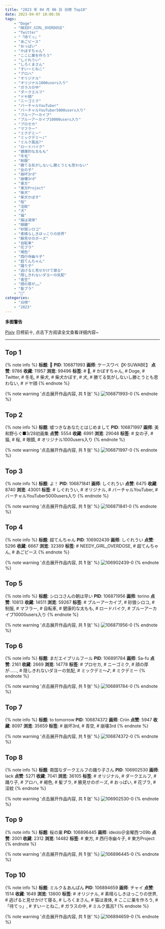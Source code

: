 ```yaml
---
title: "2023 年 04 月 06 日 日榜 Top10"
date: 2023-04-07 18:08:56
tags:
    - "Doge"
    - "NEEDY_GIRL_OVERDOSE"
    - "Twitter"
    - "「待てっ」"
    - "あごピース"
    - "おっぱい"
    - "かぼすちゃん"
    - "ここに巣を作ろう"
    - "しぐれうい"
    - "しろくまさん"
    - "すいーとねこ"
    - "アロハ"
    - "オリジナル"
    - "オリジナル1000users入り"
    - "ガラスの中"
    - "ダークエルフ"
    - "ドヤ顔"
    - "ニーゴミク"
    - "バーチャルYouTuber"
    - "バーチャルYouTuber5000users入り"
    - "ブルーアーカイブ"
    - "ブルーアーカイブ10000users入り"
    - "プロセカ"
    - "マフラー"
    - "ミクデミー"
    - "ミックデミ〜♪"
    - "ミルク風呂?"
    - "ロードバイク"
    - "健康的な太もも"
    - "冬毛"
    - "制服"
    - "勝てる気がしないし勝とうとも思わない"
    - "女の子"
    - "崩坏3rd"
    - "崩壊3rd"
    - "東方"
    - "東方Project"
    - "柴犬"
    - "柴犬かぼす"
    - "桜"
    - "淫紋"
    - "犬"
    - "猫"
    - "猫は液体"
    - "眼鏡"
    - "砂狼シロコ"
    - "素晴らしきほっこりの世界"
    - "腋見せのポーズ"
    - "自転車"
    - "花ブラ"
    - "褐色"
    - "西行寺幽々子"
    - "超てんちゃん"
    - "踊り子"
    - "逃げると見せかけて寝る"
    - "隠しきれないダヨーの気配"
    - "青空"
    - "顔の厚が……"
    - "髪ブラ"
    - "🐶"
categories:
    - "日榜"
    - "2023"
---
```


<i class="fa fa-triangle-exclamation"></i>**多图警告**<i class="fa fa-triangle-exclamation"></i>

[Pixiv](https://www.pixiv.net/) 日榜前十, 点击下方阅读全文查看详细内容~

<!-- more -->

---

## Top 1

{% note info %}
**标题**: 🐶
**PID**: 106871993 **画师**: ケースワベ【K-SUWABE】
**点赞**: 9786 **收藏**: 11957 **浏览**: 99496
**标签**: # 🐶, # かぼすちゃん, # Doge, # Twitter, # 冬毛, # 柴犬, # 柴犬かぼす, # 犬, # 勝てる気がしないし勝とうとも思わない, # ドヤ顔
{% endnote %}

{% note warning '点击展开作品内容, 共 **1** 张' %}
![106871993-0](https://i.pixiv.re/img-original/img/2023/04/05/00/01/04/106871993_p0.jpg)
{% endnote %}

## Top 2

{% note info %}
**标题**: 嘘つきなあなたとはじめまして
**PID**: 106871997 **画师**: 美和野らぐ■3/28初画集
**点赞**: 5554 **收藏**: 6991 **浏览**: 29048
**标签**: # 女の子, # 猫, # 桜, # 眼鏡, # オリジナル1000users入り
{% endnote %}

{% note warning '点击展开作品内容, 共 **1** 张' %}
![106871997-0](https://i.pixiv.re/img-original/img/2023/04/05/00/01/06/106871997_p0.png)
{% endnote %}

## Top 3

{% note info %}
**标题**: よ！
**PID**: 106871841 **画师**: しぐれうい
**点赞**: 6475 **收藏**: 8740 **浏览**: 43001
**标签**: # しぐれうい, # オリジナル, # バーチャルYouTuber, # バーチャルYouTuber5000users入り
{% endnote %}

{% note warning '点击展开作品内容, 共 **1** 张' %}
![106871841-0](https://i.pixiv.re/img-original/img/2023/04/05/00/00/02/106871841_p0.jpg)
{% endnote %}

## Top 4

{% note info %}
**标题**: 超てんちゃん
**PID**: 106902439 **画师**: しぐれうい
**点赞**: 5296 **收藏**: 6667 **浏览**: 32389
**标签**: # NEEDY_GIRL_OVERDOSE, # 超てんちゃん, # あごピース
{% endnote %}

{% note warning '点击展开作品内容, 共 **1** 张' %}
![106902439-0](https://i.pixiv.re/img-original/img/2023/04/06/00/00/01/106902439_p0.jpg)
{% endnote %}

## Top 5

{% note info %}
**标题**: シロコさんの朝は早い
**PID**: 106871956 **画师**: torino
**点赞**: 10813 **收藏**: 14511 **浏览**: 59267
**标签**: # ブルーアーカイブ, # 砂狼シロコ, # 制服, # マフラー, # 自転車, # 健康的な太もも, # ロードバイク, # ブルーアーカイブ10000users入り
{% endnote %}

{% note warning '点击展开作品内容, 共 **1** 张' %}
![106871956-0](https://i.pixiv.re/img-original/img/2023/04/05/18/13/03/106871956_p0.jpg)
{% endnote %}

## Top 6

{% note info %}
**标题**: まだエイプリルフール
**PID**: 106891784 **画师**: Sa-fu
**点赞**: 2161 **收藏**: 2669 **浏览**: 14778
**标签**: # プロセカ, # ニーゴミク, # 顔の厚が……, # 隠しきれないダヨーの気配, # ミックデミ〜♪, # ミクデミー
{% endnote %}

{% note warning '点击展开作品内容, 共 **1** 张' %}
![106891784-0](https://i.pixiv.re/img-original/img/2023/04/05/18/57/15/106891784_p0.jpg)
{% endnote %}

## Top 7

{% note info %}
**标题**: to tomorrow
**PID**: 106874372 **画师**: Criin
**点赞**: 5947 **收藏**: 8097 **浏览**: 35659
**标签**: # 崩坏3rd, # 青空, # 崩壊3rd
{% endnote %}

{% note warning '点击展开作品内容, 共 **1** 张' %}
![106874372-0](https://i.pixiv.re/img-original/img/2023/04/05/01/08/10/106874372_p0.jpg)
{% endnote %}

## Top 8

{% note info %}
**标题**: 南国なダークエルフの踊り子さん
**PID**: 106902530 **画师**: lack
**点赞**: 5271 **收藏**: 7041 **浏览**: 36105
**标签**: # オリジナル, # ダークエルフ, # 踊り子, # アロハ, # 褐色, # 髪ブラ, # 腋見せのポーズ, # おっぱい, # 花ブラ, # 淫紋
{% endnote %}

{% note warning '点击展开作品内容, 共 **1** 张' %}
![106902530-0](https://i.pixiv.re/img-original/img/2023/04/06/00/00/34/106902530_p0.png)
{% endnote %}

## Top 9

{% note info %}
**标题**: 桜の巣
**PID**: 106896445 **画师**: ideolo＠金曜西つ09b
**点赞**: 2001 **收藏**: 2312 **浏览**: 14482
**标签**: # 東方, # 西行寺幽々子, # 東方Project
{% endnote %}

{% note warning '点击展开作品内容, 共 **1** 张' %}
![106896445-0](https://i.pixiv.re/img-original/img/2023/04/05/21/17/55/106896445_p0.jpg)
{% endnote %}

## Top 10

{% note info %}
**标题**: ミルク＆あんぱん
**PID**: 106894659 **画师**: チャイ
**点赞**: 1514 **收藏**: 1649 **浏览**: 13600
**标签**: # オリジナル, # 素晴らしきほっこりの世界, # 逃げると見せかけて寝る, # しろくまさん, # 猫は液体, # ここに巣を作ろう, # 「待てっ」, # すいーとねこ, # ガラスの中, # ミルク風呂?
{% endnote %}

{% note warning '点击展开作品内容, 共 **1** 张' %}
![106894659-0](https://i.pixiv.re/img-original/img/2023/04/05/20/30/01/106894659_p0.png)
{% endnote %}
